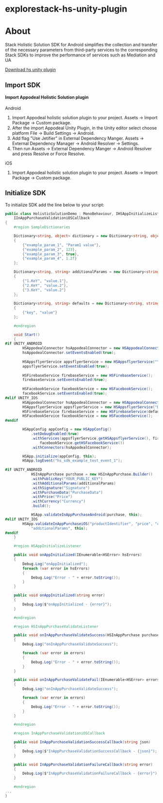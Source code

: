 # explorestack-hs-unity-plugin
# About

Stack Holistic Solution SDK for Android simplifies the collection and transfer of the necessary parameters from third-party services to the corresponding Stack SDKs to improve the performance of services such as Mediation and UA

[Download hs unity plugin](https://appodeal-unity.s3.amazonaws.com/Appodeal-hs-plugin-1.0.4-05.10.2020.unitypackage)

## Import SDK

#### Import Appodeal Holistic Solution plugin

Android

1. Import Appodeal holistic solution plugin to your project. Assets → Import Package → Custom package.
2. After the import Appodeal Unity Plugin, in the Unity editor select choose platform File → Build Settings → Android.
3. Add flag "Use Jetifier" in External Dependency Manger.  Assets → External Dependency Manager → Android Resolver  → Settings.
4. Then run Assets → External Dependency Manger → Android Resolver and press Resolve or Force Resolve.

iOS 

1. Import Appodeal holistic solution plugin to your project. Assets → Import Package → Custom package.


[initialize_sdk]: initialize_sdk
##  Initialize SDK

To initialize SDK add the line below to your script:

```c#
public class HolisticSolutionDemo : MonoBehaviour, IHSAppInitializeListener, IHSInAppPurchaseValidateListener,
    IInAppPurchaseValidationiOSCallback
{
    #region SampleDictionaries

    Dictionary<string, object> dictionary = new Dictionary<string, object>
    {
        {"example_param_1", "Param1 value"},
        {"example_param_2", 123},
        {"example_param_3", true},
        {"example_param_4", 1.2f}
    };

    Dictionary<string, string> additionalParams = new Dictionary<string, string>()
    {
        {"1.KeY", "value.1"},
        {"2.KeY", "value.2"},
        {"3.KeY", "value.2"}
    };
    
    Dictionary<string, string> defaults = new Dictionary<string, string>()
    {
        {"key", "value"}
    };

    #endregion

    void Start()
    {
#if UNITY_ANDROID
        HSAppodealConnector hsAppodealConnector = new HSAppodealConnector();
        hsAppodealConnector.setEventsEnabled(true);
        
        HSAppsflyerService appsflyerService = new HSAppsflyerService("YOUR_APPSFLYER_DEV_KEY");
        appsflyerService.setEventsEnabled(true);
        
        HSFirebaseService firebaseService = new HSFirebaseService();
        firebaseService.setEventsEnabled(true);
        
        HSFacebookService facebookService = new HSFacebookService();
        facebookService.setEventsEnabled(true);
#elif UNITY_IOS
        HSAppodealConnector hsAppodealConnector = new HSAppodealConnector();
        HSAppsflyerService appsflyerService = new HSAppsflyerService("DEV_KEY", "APP_ID", new[] {"KEYS"});
        HSFirebaseService firebaseService = new HSFirebaseService(defaults, long.MaxValue);
        HSFacebookService facebookService = new HSFacebookService();
#endif

        HSAppConfig appConfig = new HSAppConfig()
            .setDebugEnabled(true)
            .withServices(appsflyerService.getHSAppsflyerService(), firebaseService.getHSFirebaseService(),
                facebookService.getHSFacebookService())
            .withConnectors(hsAppodealConnector);

        HSApp.initialize(appConfig, this);
        HSApp.logEvent("hs_sdk_example_test_event_1");
        
#if UNITY_ANDROID
            HSInAppPurchase purchase = new HSInAppPurchase.Builder()
            .withPublicKey("YOUR_PUBLIC_KEY")
            .withAdditionalParams(additionalParams)
            .withSignature("Signature")
            .withPurchaseData("PurchaseData")
            .withPrice("Price")
            .withCurrency("Currency")
            .build();

            HSApp.validateInAppPurchaseAndroid(purchase, this);
#elif UNITY_IOS
        HSApp.validateInAppPurchaseiOS("productIdentifier", "price", "currency", "transactionId",
            "additionalParams", this);
#endif
    }

    #region HSAppInitializeListener

    public void onAppInitialized(IEnumerable<HSError> hsErrors)
    {
        Debug.Log("onAppInitialized");
        foreach (var error in hsErrors)
        {
            Debug.Log("Error - " + error.toString());
        }
    }

    public void onAppInitialized(string error)
    {
        Debug.Log($"onAppInitialized - {error}");
    }

    #endregion

    #region HSInAppPurchaseValidateListener

    public void onInAppPurchaseValidateSuccess(HSInAppPurchase purchase, IEnumerable<HSError> errors)
    {
        Debug.Log("onInAppPurchaseValidateSuccess");

        foreach (var error in errors)
        {
            Debug.Log("Error - " + error.toString());
        }
    }

    public void onInAppPurchaseValidateFail(IEnumerable<HSError> errors)
    {
        Debug.Log("onInAppPurchaseValidateSuccess");

        foreach (var error in errors)
        {
            Debug.Log("Error - " + error.toString());
        }
    }

    #endregion

    #region InAppPurchaseValidationiOSCallback

    public void InAppPurchaseValidationSuccessCallback(string json)
    {
        Debug.Log($"InAppPurchaseValidationSuccessCallback - {json}");
    }

    public void InAppPurchaseValidationFailureCallback(string error)
    {
        Debug.Log($"InAppPurchaseValidationFailureCallback - {error}");
    }

    #endregion
...
}
```
